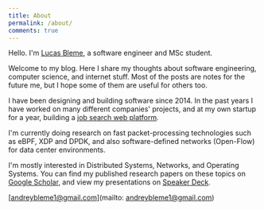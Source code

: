 ```yaml
---
title: About
permalink: /about/
comments: true
---
```


Hello. I'm [Lucas Bleme](https://www.linkedin.com/in/andreybleme/), a software engineer and MSc student.

Welcome to my blog. Here I share my thoughts about software engineering, computer science, and internet stuff. Most of the posts are notes for the future me, but I hope some of them are useful for others too.

I have been designing and building software since 2014. In the past years I have worked on many different companies' projects, and at my own startup for a year, building a [job search web platform](https://www.instagram.com/govulpi/). 

I'm currently doing research on fast packet-processing technologies such as eBPF, XDP and DPDK, and also software-defined networks (Open-Flow) for data center environments.

I'm mostly interested in Distributed Systems, Networks, and Operating Systems. You can find my published research papers on these topics on [Google Scholar](https://scholar.google.com/citations?user=Yt9LrFoAAAAJ), and view my presentations on [Speaker Deck](https://speakerdeck.com/andreybleme).

[andreybleme1@gmail.com](mailto: andreybleme1@gmail.com)
